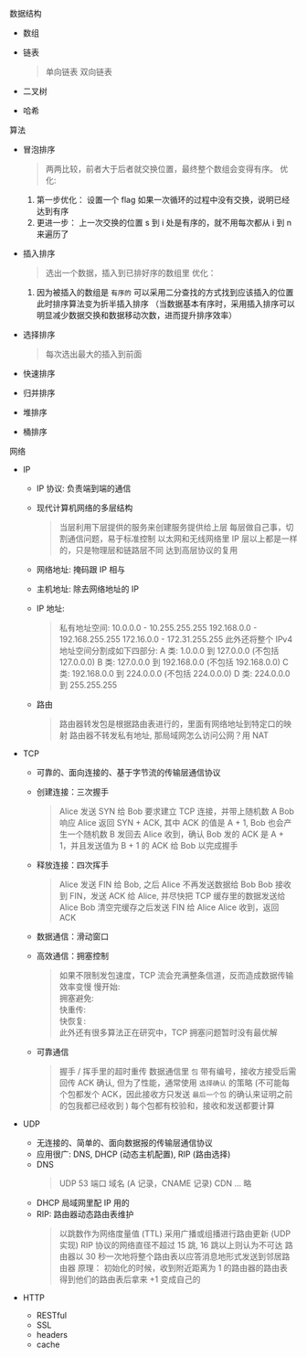 数据结构 
  - 数组 

  - 链表 
    > 单向链表 
    > 双向链表 

  - 二叉树 

  - 哈希
  

算法 
  - 冒泡排序 
    > 两两比较，前者大于后者就交换位置，最终整个数组会变得有序。
    > 优化: 
      1. 第一步优化：
         设置一个 flag 如果一次循环的过程中没有交换，说明已经达到有序 
      2. 更进一步：
         上一次交换的位置 s 到 i 处是有序的，就不用每次都从 i 到 n 来遍历了 
    
  - 插入排序
    > 选出一个数据，插入到已排好序的数组里 
    > 优化： 
      1. 因为被插入的数组是 `有序的` 可以采用二分查找的方式找到应该插入的位置 
         此时排序算法变为折半插入排序 
         （当数据基本有序时，采用插入排序可以明显减少数据交换和数据移动次数，进而提升排序效率）

  - 选择排序 
    > 每次选出最大的插入到前面

  - 快速排序 
    > 
  - 归并排序 
  - 堆排序 
  - 桶排序

网络 
  - IP 
    * IP 协议: 负责端到端的通信 

    * 现代计算机网络的多层结构 
      > 当层利用下层提供的服务来创建服务提供给上层
      > 每层做自己事，切割通信问题，易于标准控制
        以太网和无线网络里 IP 层以上都是一样的，只是物理层和链路层不同
        达到高层协议的复用

    * 网络地址: 掩码跟 IP 相与 
    * 主机地址: 除去网络地址的 IP 

    * IP 地址: 
      > 私有地址空间:
        10.0.0.0    - 10.255.255.255
        192.168.0.0 - 192.168.255.255
        172.16.0.0  - 172.31.255.255
      > 此外还将整个 IPv4 地址空间分割成如下四部分: 
      > A 类: 1.0.0.0 到 127.0.0.0     (不包括 127.0.0.0)
      > B 类: 127.0.0.0 到 192.168.0.0 (不包括 192.168.0.0)
      > C 类: 192.168.0.0 到 224.0.0.0 (不包括 224.0.0.0)
      > D 类: 224.0.0.0 到 255.255.255 


    * 路由
      > 路由器转发包是根据路由表进行的，里面有网络地址到特定口的映射
      > 路由器不转发私有地址, 那局域网怎么访问公网？用 NAT 

  - TCP
    * 可靠的、面向连接的、基于字节流的传输层通信协议
    * 创建连接：三次握手 
      > Alice 发送 SYN 给 Bob 要求建立 TCP 连接，并带上随机数 A 
      > Bob 响应 Alice 返回 SYN + ACK, 其中 ACK 的值是 A + 1, Bob 也会产生一个随机数 B 发回去
      > Alice 收到，确认 Bob 发的 ACK 是 A + 1，并且发送值为 B + 1 的 ACK 给 Bob 以完成握手 

    * 释放连接：四次挥手 
      > Alice 发送 FIN 给 Bob, 之后 Alice 不再发送数据给 Bob 
      > Bob 接收到 FIN，发送 ACK 给 Alice, 并尽快把 TCP 缓存里的数据发送给 Alice 
      > Bob 清空完缓存之后发送 FIN 给 Alice 
      > Alice 收到，返回 ACK 

    * 数据通信：滑动窗口 
    * 高效通信：拥塞控制 
      > 如果不限制发包速度，TCP 流会充满整条信道，反而造成数据传输效率变慢 
      > 慢开始:  
      > 拥塞避免:  
      > 快重传:   
      > 快恢复:    
      > 此外还有很多算法正在研究中，TCP 拥塞问题暂时没有最优解 

    * 可靠通信 
      > 握手 / 挥手里的超时重传 
      > 数据通信里 `包` 带有编号，接收方接受后需回传 ACK 确认, 但为了性能，通常使用 `选择确认` 的策略
        (不可能每个包都发个 ACK，因此接收方只发送 `最后一个包` 的确认来证明之前的包我都已经收到 )
      > 每个包都有校验和，接收和发送都要计算 

  - UDP 
    * 无连接的、简单的、面向数据报的传输层通信协议 
    * 应用很广: DNS, DHCP (动态主机配置), RIP (路由选择) 
    * DNS 
      > UDP 53 端口
      > 域名 (A 记录，CNAME 记录)
      > CDN ... 略 
    * DHCP 局域网里配 IP 用的 
    * RIP: 路由器动态路由表维护
      > 以跳数作为网络度量值 (TTL)
      > 采用广播或组播进行路由更新 (UDP 实现)
      > RIP 协议的网络直径不超过 15 跳, 16 跳以上则认为不可达
      > 路由器以 30 秒一次地将整个路由表以应答消息地形式发送到邻居路由器
      > 原理： 
        初始化的时候，收到附近距离为 1 的路由器的路由表
        得到他们的路由表后拿来 +1 变成自己的 

  - HTTP 
    * RESTful  
    * SSL 
    * headers 
    * cache 


